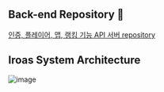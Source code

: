 ## Back-end Repository 👋
[인증, 플레이어, 맵, 랭킹 기능 API 서버 repository](https://github.com/v-squard/service-operation.git)

<!--

**Here are some ideas to get you started:**

🙋‍♀️ A short introduction - what is your organization all about?
🌈 Contribution guidelines - how can the community get involved?
👩‍💻 Useful resources - where can the community find your docs? Is there anything else the community should know?
🍿 Fun facts - what does your team eat for breakfast?
🧙 Remember, you can do mighty things with the power of [Markdown](https://docs.github.com/github/writing-on-github/getting-started-with-writing-and-formatting-on-github/basic-writing-and-formatting-syntax)
-->

## Iroas System Architecture
![image](https://github.com/MTVSquad/.github/assets/94158097/2817664f-dae2-430d-a768-62eb81100e52)


